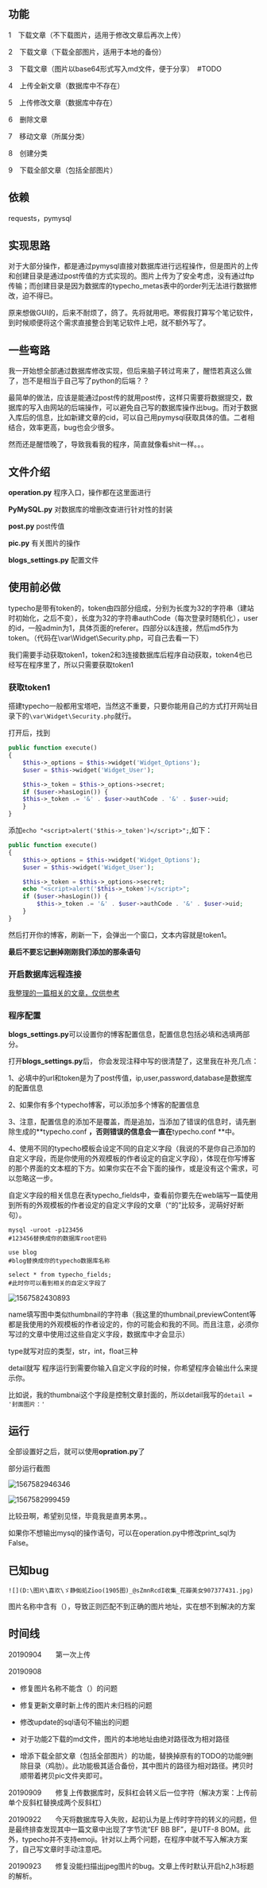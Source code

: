 ## 功能

1　下载文章（不下载图片，适用于修改文章后再次上传）

2　下载文章（下载全部图片，适用于本地的备份）

3　下载文章（图片以base64形式写入md文件，便于分享）　#TODO

4　上传全新文章（数据库中不存在）

5　上传修改文章（数据库中存在）

6　删除文章

7　移动文章（所属分类）

8　创建分类

9　下载全部文章（包括全部图片）

## 依赖

requests，pymysql

## 实现思路

对于大部分操作，都是通过pymysql直接对数据库进行远程操作，但是图片的上传和创建目录是通过post传值的方式实现的。图片上传为了安全考虑，没有通过ftp传输；而创建目录是因为数据库的typecho_metas表中的order列无法进行数据修改，迫不得已。

原来想做GUI的，后来不耐烦了，鸽了。先将就用吧。寒假我打算写个笔记软件，到时候顺便将这个需求直接整合到笔记软件上吧，就不额外写了。

## 一些弯路

我一开始想全部通过数据库修改实现，但后来脑子转过弯来了，醒悟若真这么做了，岂不是相当于自己写了python的后端？？

最简单的做法，应该是能通过post传的就用post传，这样只需要将数据提交，数据库的写入由网站的后端操作，可以避免自己写的数据库操作出bug。而对于数据入库后的信息，比如新建文章的cid，可以自己用pymysql获取具体的值。二者相结合，效率更高，bug也会少很多。

然而还是醒悟晚了，导致我看我的程序，简直就像看shit一样。。。

## 文件介绍

**operation.py** 程序入口，操作都在这里面进行

**PyMySQL.py** 对数据库的增删改查进行针对性的封装

**post.py** post传值

**pic.py** 有关图片的操作

**blogs_settings.py** 配置文件

## 使用前必做

typecho是带有token的，token由四部分组成，分别为长度为32的字符串（建站时初始化，之后不变），长度为32的字符串authCode（每次登录时随机化），user的id，一般admin为1，具体页面的referer。四部分以&连接，然后md5作为token。（代码在\var\Widget\Security.php，可自己去看一下）

我们需要手动获取token1，token2和3连接数据库后程序自动获取，token4也已经写在程序里了，所以只需要获取token1

### 获取token1

搭建typecho一般都用宝塔吧，当然这不重要，只要你能用自己的方式打开网址目录下的`\var\Widget\Security.php`就行。

打开后，找到

```php
public function execute()
{
    $this->_options = $this->widget('Widget_Options');
    $user = $this->widget('Widget_User');

    $this->_token = $this->_options->secret;
    if ($user->hasLogin()) {
    $this->_token .= '&' . $user->authCode . '&' . $user->uid;
    }
}
```

添加`echo "<script>alert('$this->_token')</script>";`,如下：

```php
public function execute()
{
    $this->_options = $this->widget('Widget_Options');
    $user = $this->widget('Widget_User');

    $this->_token = $this->_options->secret;
    echo "<script>alert('$this->_token')</script>";
    if ($user->hasLogin()) {
    	$this->_token .= '&' . $user->authCode . '&' . $user->uid;
    }
}
```

然后打开你的博客，刷新一下，会弹出一个窗口，文本内容就是token1。

**最后不要忘记删掉刚刚我们添加的那条语句**

### 开启数据库远程连接

[我整理的一篇相关的文章，仅供参考](http://iyzy.xyz/index.php/archives/449/)

### 程序配置

**blogs_settings.py**可以设置你的博客配置信息，配置信息包括必填和选填两部分。

打开**blogs_settings.py**后， 你会发现注释中写的很清楚了，这里我在补充几点：

1、必填中的url和token是为了post传值，ip,user,password,database是数据库的配置信息

2、如果你有多个typecho博客，可以添加多个博客的配置信息

3、注意，配置信息的添加不是覆盖，而是追加，当添加了错误的信息时，请先删除生成的**typecho.conf **，否则错误的信息会一直在**typecho.conf **中。

4、使用不同的typecho模板会设定不同的自定义字段（我说的不是你自己添加的自定义字段，而是你使用的外观模板的作者设定的自定义字段），体现在你写博客的那个界面的文本框的下方。如果你实在不会下面的操作，或是没有这个需求，可以忽略这一步。

自定义字段的相关信息在表typecho_fields中，查看前你要先在web端写一篇使用到所有的外观模板的作者设定的自定义字段的文章（“的”比较多，泥萌好好断句）。

```
mysql -uroot -p123456
#123456替换成你的数据库root密码

use blog
#blog替换成你的typecho数据库名称

select * from typecho_fields;
#此时你可以看到相关的自定义字段了
```

![1567582430893](https://github.com/iyzyi/typecho_desktop_cmd/blob/master/pic/1567582430893.png?raw=true)

name填写图中类似thumbnail的字符串（我这里的thumbnail,previewContent等都是我使用的外观模板的作者设定的，你的可能会和我的不同。而且注意，必须你写过的文章中使用过这些自定义字段，数据库中才会显示）

type就写对应的类型，str，int，float三种

detail就写 程序运行到需要你输入自定义字段的时候，你希望程序会输出什么来提示你。

比如说，我的thumbnai这个字段是控制文章封面的，所以detail我写的`detail = '封面图片：'`

## 运行

全部设置好之后，就可以使用**opration.py**了

部分运行截图

![1567582946346](https://github.com/iyzyi/typecho_desktop_cmd/blob/master/pic/1567582946346.png?raw=true)

![1567582999459](https://github.com/iyzyi/typecho_desktop_cmd/blob/master/pic/1567582999459.png?raw=true)

比较丑啊，希望别见怪，毕竟我是直男本男。。

如果你不想输出mysql的操作语句，可以在operation.py中修改print_sql为False。

## 已知bug

`![](D:\图片\喜欢\ゞ静侞処Ζīoо(1905图)_@sZmnRcdI收集_花瓣美女907377431.jpg)`

图片名称中含有（），导致正则匹配不到正确的图片地址，实在想不到解决的方案

## 时间线

20190904　　第一次上传

20190908　　

* 修复图片名称不能含（）的问题
* 修复更新文章时新上传的图片未归档的问题
* 修改update的sql语句不输出的问题
* 对于功能2下载的md文件，图片的本地地址由绝对路径改为相对路径

* 增添下载全部文章（包括全部图片）的功能，替换掉原有的TODO的功能9删除目录（鸡肋）。此功能极其适合备份，其中图片的路径为相对路径。拷贝时顺带着拷贝pic文件夹即可。

20190909　　修复上传数据库时，反斜杠会转义后一位字符（解决方案：上传前单个反斜杠替换成两个反斜杠）

20190922　　今天将数据库导入失败，起初认为是上传时字符的转义的问题，但是最终排查发现其中一篇文章中出现了字节流“EF BB BF”，是UTF-8 BOM。此外，typecho并不支持emoji。针对以上两个问题，在程序中就不写入解决方案了，自己写文章时手动注意吧。

20190923　　修复没能扫描出jpeg图片的bug。文章上传时默认开启h2,h3标题的解析。